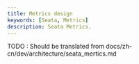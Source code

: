 ```yaml
---
title: Metrics design
keywords: [Seata, Metrics]
description: Seata Metrics.
---
```


TODO : Should be translated from docs/zh-cn/dev/architecture/seata_mertics.md
